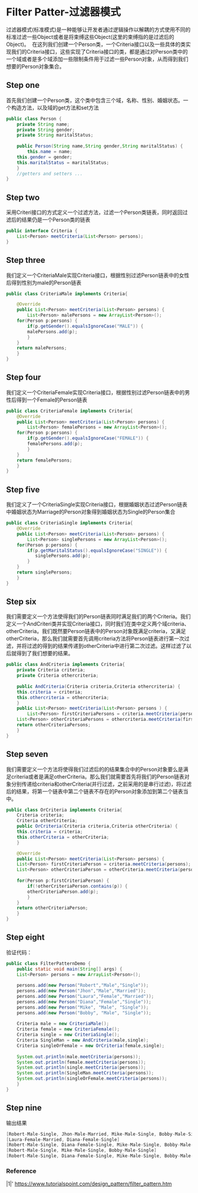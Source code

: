 # Filter Patter-过滤器模式
过滤器模式(标准模式)是一种能够让开发者通过逻辑操作以解耦的方式使用不同的标准过滤一些Object或者是将束缚这些Object(这里的束缚指的是过滤后的Object)。
  在这列我们创建一个Person类，一个Criteria接口以及一些具体的类实现我们的Criteria接口，这些实现了Criteria接口的类，都是通过对Person类中的一个域或者是多个域添加一些限制条件用于过滤一些Person对象，从而得到我们想要的Person对象集合。
## Step one
首先我们创建一个Person类，这个类中包含三个域，名称、性别、婚姻状态。一个构造方法，以及域的get方法和set方法  
```Java
public class Person {
    private String name;
    private String gender;
    private String maritalStatus;
    
    public Person(String name,String gender,String maritalStatus) {
    	this.name = name;
	this.gender = gender;
	this.maritalStatus = maritalStatus;
	}
    //getters and setters ...
}
```
## Step two
采用Criteri接口的方式定义一个过滤方法，过滤一个Person类链表，同时返回过滤后的结果仍是一个Person类的链表
```Java
public interface Criteria {
    List<Person> meetCriteria(List<Person> persons);
}
```
## Step three
我们定义一个CriteriaMale实现Criteria接口，根据性别过滤Person链表中的女性后得到性别为male的Person链表
```Java
public class CriteriaMale implements Criteria{

    @Override
    public List<Person> meetCriteria(List<Person> persons) {
    	List<Person> malePersons = new ArrayList<Person>();
	for(Person p:persons) {
	    if(p.getGender().equalsIgnoreCase("MALE")) {
		malePersons.add(p);
	    }
	}
	return malePersons;
    }	
}
```
## Step four
我们定义一个CriteriaFemale实现Criteria接口，根据性别过滤Person链表中的男性后得到一个Female的Person链表
```Java
public class CriteriaFemale implements Criteria{
    @Override
    public List<Person> meetCriteria(List<Person> persons) {
    	List<Person> femalePersons = new ArrayList<Person>();
	for(Person p:persons) {
	    if(p.getGender().equalsIgnoreCase("FEMALE")) {
		femalePersons.add(p);
	    }
	}
	return femalePersons;
    }
}
```
## Step five
我们定义了一个CriteriaSingle实现Criteria接口，根据婚姻状态过滤Person链表中婚姻状态为Marriage的Person对象得到婚姻状态为Single的Person集合
```Java
public class CriteriaSingle implements Criteria{
    @Override
    public List<Person> meetCriteria(List<Person> persons) {
        List<Person> singlePersons = new ArrayList<Person>();
	for(Person p:persons) {
	    if(p.getMaritalStatus().equalsIgnoreCase("SINGLE")) {
	       singlePersons.add(p);
	    }
	}
	return singlePersons;
    }
}
```
## Step six
我们需要定义一个方法使得我们的Person链表同时满足我们的两个Criteria。我们定义一个AndCriteri类并实现Criteria接口，同时我们在类中定义两个域criteria、otherCriteria。我们既然要Person链表中的Person对象既满足criteria，又满足otherCriteria，那么我们就需要首先调用criteria方法将Person链表进行第一次过滤，并将过滤的得到的结果传递到otherCriteria中进行第二次过滤。这样过滤了以后就得到了我们想要的结果。
```Java
public class AndCriteria implements Criteria{
    private Criteria criteria;
    private Criteria othercriteria;
    
    public AndCriteria(Criteria criteria,Criteria othercriteria) {
	this.criteria = criteria;
	this.othercriteria = othercriteria;
    }
    public List<Person> meetCriteria(List<Person> persons ) {
        List<Person> firstCriteriaPersons = criteria.meetCriteria(persons);
	List<Person> otherCriteriaPersons = othercriteria.meetCriteria(firstCriteriaPersons);
	return otherCriteriaPersons;
    }
}
```
## Step seven
我们需要定义一个方法将使得我们过滤后的的结果集合中的Person对象要么是满足criteria或者是满足otherCriteria。那么我们就需要首先将我们的Person链表对象分别传递给criteria和otherCriteria(并行过滤，之前采用的是串行过滤)，将过滤后的结果，将第一个链表中第二个链表不存在的Person对象添加到第二个链表当中。
```Java
public class OrCriteria implements Criteria{
    Criteria criteria;
    Criteria otherCriteria;
    public OrCriteria(Criteria criteria,Criteria otherCriteria) {
	this.criteria = criteria;
	this.otherCriteria = otherCriteria;
    }

    @Override
    public List<Person> meetCriteria(List<Person> persons) {
	List<Person> firstCriteriaPerson = criteria.meetCriteria(persons);
	List<Person> otherCriteriaPerson = otherCriteria.meetCriteria(persons);
		
	for(Person p:firstCriteriaPerson) {
	    if(!otherCriteriaPerson.contains(p)) {
		otherCriteriaPerson.add(p);
	    }
	}
	return otherCriteriaPerson;
    }	
}
```
## Step eight
验证代码：
```Java
public class FilterPatternDemo {
    public static void main(String[] args) {
	List<Person> persons = new ArrayList<Person>();
	    
	persons.add(new Person("Robert","Male","Single"));
	persons.add(new Person("Jhon","Male","Married"));
	persons.add(new Person("Laura","Female","Married"));
	persons.add(new Person("Diana","Female","Single"));
	persons.add(new Person("Mike", "Male", "Single"));
	persons.add(new Person("Bobby", "Male", "Single"));
	    
	Criteria male = new CriteriaMale();
	Criteria female = new CriteriaFemale();
	Criteria single = new CriteriaSingle();
	Criteria SingleMan = new AndCriteria(male,single);
	Criteria singleOrFemale = new OrCriteria(female,single);
	    
	System.out.println(male.meetCriteria(persons));
	System.out.println(female.meetCriteria(persons));
	System.out.println(single.meetCriteria(persons));
	System.out.println(SingleMan.meetCriteria(persons));
	System.out.println(singleOrFemale.meetCriteria(persons));
    }
}
```
## Step nine
输出结果
```Java
[Robert-Male-Single, Jhon-Male-Married, Mike-Male-Single, Bobby-Male-Single]
[Laura-Female-Married, Diana-Female-Single]
[Robert-Male-Single, Diana-Female-Single, Mike-Male-Single, Bobby-Male-Single]
[Robert-Male-Single, Mike-Male-Single, Bobby-Male-Single]
[Robert-Male-Single, Diana-Female-Single, Mike-Male-Single, Bobby-Male-Single, Laura-Female-Married]
```
### Reference
|1|' https://www.tutorialspoint.com/design_pattern/filter_pattern.htm
